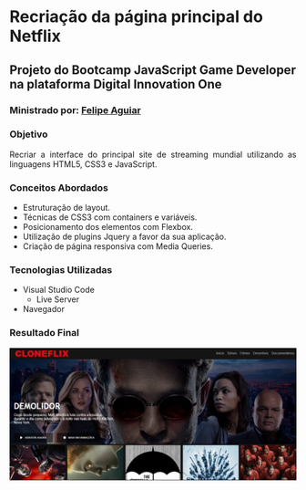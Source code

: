 # **Recriação da página principal do Netflix**

## Projeto do Bootcamp JavaScript Game Developer na plataforma Digital Innovation One

### Ministrado por: [Felipe Aguiar](https://github.com/felipeAguiarCode)  

### **Objetivo**  

<div align='justify'>
Recriar a interface do principal site de streaming mundial utilizando as linguagens HTML5, CSS3 e JavaScript.
</div>

### **Conceitos Abordados**
- Estruturação de layout.
- Técnicas de CSS3 com containers e variáveis.
- Posicionamento dos elementos com Flexbox.  
- Utilização de plugins Jquery a favor da sua aplicação.
- Criação de página responsiva com Media Queries.

### **Tecnologias Utilizadas**
- Visual Studio Code
    - Live Server
- Navegador

### **Resultado Final**
![Imagem do resultado final](image/resultado-final.PNG)



